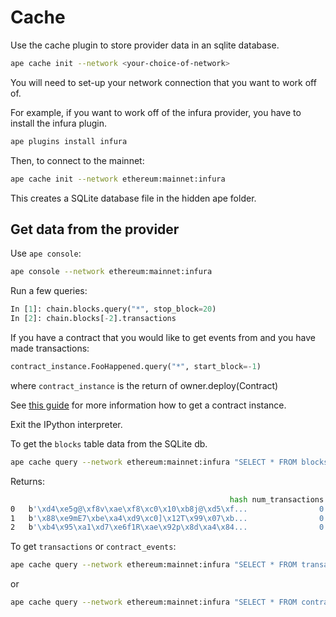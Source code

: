 # Cache

Use the cache plugin to store provider data in an sqlite database.

```bash
ape cache init --network <your-choice-of-network>
```

You will need to set-up your network connection that you want to work off of.

For example, if you want to work off of the infura provider, you have to install the infura plugin.

```bash
ape plugins install infura
```

Then, to connect to the mainnet:

```bash
ape cache init --network ethereum:mainnet:infura
```

This creates a SQLite database file in the hidden ape folder.

## Get data from the provider

Use `ape console`:

```bash
ape console --network ethereum:mainnet:infura
```

Run a few queries:

```python
In [1]: chain.blocks.query("*", stop_block=20)
In [2]: chain.blocks[-2].transactions
```

If you have a contract that you would like to get events from and you have made transactions:

```python
contract_instance.FooHappened.query("*", start_block=-1)
```

where `contract_instance` is the return of owner.deploy(Contract)

See [this guide](../userguides/contracts.html) for more information how to get a contract instance.

Exit the IPython interpreter.

To get the `blocks` table data from the SQLite db.
```bash
ape cache query --network ethereum:mainnet:infura "SELECT * FROM blocks"
```
Returns:
```bash
                                                 hash num_transactions  number                                        parent_hash  size   timestamp  gas_limit  gas_used base_fee   difficulty  total_difficulty
0   b'\xd4\xe5g@\xf8v\xae\xf8\xc0\x10\xb8j@\xd5\xf...                0       0  b'\x00\x00\x00\x00\x00\x00\x00\x00\x00\x00\x00...   540           0       5000         0     None  17179869184       17179869184
1   b'\x88\xe9mE7\xbe\xa4\xd9\xc0]\x12T\x99\x07\xb...                0       1  b'\xd4\xe5g@\xf8v\xae\xf8\xc0\x10\xb8j@\xd5\xf...   537  1438269988       5000         0     None  17171480576       34351349760
2   b'\xb4\x95\xa1\xd7\xe6f1R\xae\x92p\x8d\xa4\x84...                0       2  b'\x88\xe9mE7\xbe\xa4\xd9\xc0]\x12T\x99\x07\xb...   544  1438270017       5000         0     None  17163096064       51514445824
```

To get `transactions` or `contract_events`:
```bash
ape cache query --network ethereum:mainnet:infura "SELECT * FROM transactions"
```

or

```bash
ape cache query --network ethereum:mainnet:infura "SELECT * FROM contract_events"
```